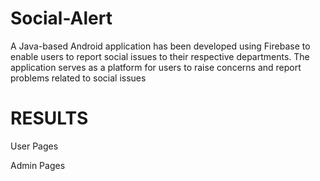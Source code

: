 # Social-Alert
A Java-based Android application has been developed using
Firebase to enable users to report social issues to their respective departments. The application serves as a platform for users to raise
concerns and report problems related to social issues

# RESULTS
User Pages





Admin Pages
